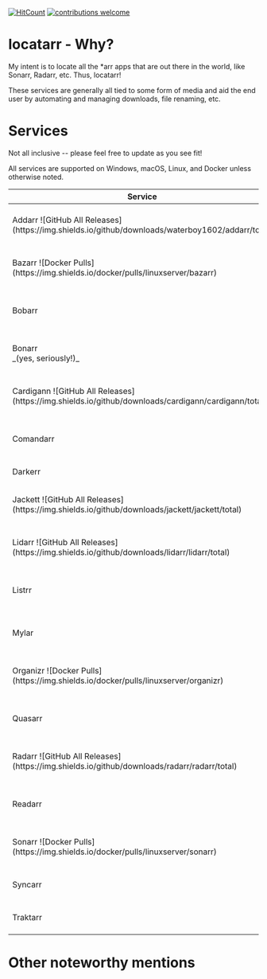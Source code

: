 [![HitCount](http://hits.dwyl.com/rustyshackleford36/locatarr.svg)](http://hits.dwyl.com/rustyshackleford36/locatarr) [![contributions welcome](https://img.shields.io/badge/contributions-welcome-brightgreen.svg?style=flat)](https://github.com/rustyshackleford36/locatarr/issues)


# locatarr - Why? 
My intent is to locate all the *arr apps that are out there in the world, like Sonarr, Radarr, etc. Thus, locatarr! 

These services are generally all tied to some form of media and aid the end user by automating and managing downloads, file renaming, etc. 

# Services 
Not all inclusive -- please feel free to update as you see fit! 

All services are supported on Windows, macOS, Linux, and Docker unless otherwise noted. 

| Service                                                                                                    | Usage                                                | Recent Activity                                                                                                       | Github                                                                     | Reddit                                           |
|------------------------------------------------------------------------------------------------------------|------------------------------------------------------|-----------------------------------------------------------------------------------------------------------------------|----------------------------------------------------------------------------|--------------------------------------------------|
| Addarr \!\[GitHub All Releases\]\(https://img\.shields\.io/github/downloads/waterboy1602/addarr/total\)    | Telegram bot for Sonarr/Radarr                       | \!\[GitHub last commit\]\(https://img\.shields\.io/github/last\-commit/waterboy1602/addarr?label=last%20updated\)     | \[Waterboy1602/Addarr\]\(https://github\.com/Waterboy1602/Addarr\)         |                                                  |
| Bazarr \!\[Docker Pulls\]\(https://img\.shields\.io/docker/pulls/linuxserver/bazarr\)                      | Automates & manages \*\*subtitles\*\*                | \!\[GitHub last commit\]\(https://img\.shields\.io/github/last\-commit/morpheus65535/bazarr?label=last%20updated\)    | \[morpheus65535/bazarr\]\(https://github\.com/morpheus65535/bazarr\)       |                                                  |
| Bobarr                                                                                                     | Radarr\+Sonarr\+Jackett\+VPN                         | \!\[GitHub last commit\]\(https://img\.shields\.io/github/last\-commit/iam4x/bobarr?label=last%20updated\)            | \[iam4x/bobarr\]\(https://github\.com/iam4x/bobarr\)                       |                                                  |
| Bonarr<br>\_\(yes, seriously\!\)\_                                                                         | Automates & manages \*\*adult movies\*\*             | \!\[GitHub last commit\]\(https://img\.shields\.io/github/last\-commit/bonarr/bonarr?label=last%20updated\)           | \[bonarr/Bonarr\]\(https://github\.com/bonarr/Bonarr\)                     |                                                  |
| Cardigann \!\[GitHub All Releases\]\(https://img\.shields\.io/github/downloads/cardigann/cardigann/total\) | Alternative to Jackett                               | \!\[GitHub last commit\]\(https://img\.shields\.io/github/last\-commit/cardigann/cardigann?label=last%20updated\)     | \[cardigann/cardigann\]\(https://github\.com/cardigann/cardigann\)         |                                                  |
| Comandarr                                                                                                  | Bot that interacts with \*arr apps with integrations | \!\[GitHub last commit\]\(https://img\.shields\.io/github/last\-commit/commandarr/comandarr?label=last%20updated\)    | \[Commandarr/Commandarr\]\(https://github\.com/Commandarr/Commandarr\)     |                                                  |
| Darkerr                                                                                                    | Dark theme for Sonarr/Radarr/Lidarr                  | Abandonded                                                                                                            | \[iFelix18/Darkerr\]\(https://github\.com/iFelix18/Darkerr\)               |                                                  |
| Jackett \!\[GitHub All Releases\]\(https://img\.shields\.io/github/downloads/jackett/jackett/total\)       | API Support for your favorite torrent trackers\.     | \!\[GitHub last commit\]\(https://img\.shields\.io/github/last\-commit/jackett/jackett?label=last%20updated\)         | \[Jackett/Jackett\]\(https://github\.com/Jackett/Jackett\)                 | \[/r/Jackett\]\(http://reddit\.com/r/jackett\)   |
| Lidarr \!\[GitHub All Releases\]\(https://img\.shields\.io/github/downloads/lidarr/lidarr/total\)          | Automates & manages \*\*music\*\*                    | \!\[GitHub last commit\]\(https://img\.shields\.io/github/last\-commit/lidarr/lidarr?label=last%20updated\)           | \[lidarr/lidarr\]\(https://github\.com/lidarr/lidarr\)                     | \[/r/lidarr\]\(http://reddit\.com/r/lidarr\)     |
| Listrr                                                                                                     | Automates lists on trakt\.tv based on your filters\. | \!\[GitHub last commit\]\(https://img\.shields\.io/github/last\-commit/TheUltimateC0der/listrr?label=last%20updated\) | \[TheUltimateC0der/Listrr\]\(https://github\.com/TheUltimateC0der/Listrr\) |                                                  |
| Mylar                                                                                                      | Automates & manages \*\*comic books\*\*              | \!\[GitHub last commit\]\(https://img\.shields\.io/github/last\-commit/mylar3/mylar3?label=last%20updated\)           | \[mylar3/mylar3\]\(https://github\.com/mylar3/mylar3\)                     |                                                  |
| Organizr \!\[Docker Pulls\]\(https://img\.shields\.io/docker/pulls/linuxserver/organizr\)                  | HTPC/Homelab Services Organizer                      | \!\[GitHub last commit\]\(https://img\.shields\.io/github/last\-commit/causefx/organizr?label=last%20updated\)        | \[/causefx/Organizr\]\(https://github\.com/causefx/Organizr\)              | \[/r/Organizr\]\(http://reddit\.com/r/organizr\) |
| Quasarr                                                                                                    | Fork of Bobarr, written in PHP\.                     | \!\[GitHub last commit\]\(https://img\.shields\.io/github/last\-commit/welcomattic/quasarr?label=last%20updated\)     | \[welcoMatic/quasarr\]\(https://github\.com/welcoMatic/quasarr\)           |                                                  |
| Radarr \!\[GitHub All Releases\]\(https://img\.shields\.io/github/downloads/radarr/radarr/total\)          | Automates & manages \*\*movies\*\*                   | \!\[GitHub last commit\]\(https://img\.shields\.io/github/last\-commit/radarr/radarr?label=last%20updated\)           | \[Radarr/Radarr\]\(https://github\.com/Radarr/Radarr\)                     | \[/r/Radarr\]\(http://reddit\.com/r/Radarr\)     |
| Readarr                                                                                                    | Automates & manages \*\*ebooks\*                     | \!\[GitHub last commit\]\(https://img\.shields\.io/github/last\-commit/readarr/readarr?label=last%20updated\)         | \[Readarr/Readarr\]\(https://github\.com/Readarr/Readarr\)                 |                                                  |
| Sonarr \!\[Docker Pulls\]\(https://img\.shields\.io/docker/pulls/linuxserver/sonarr\)                      | Automates & manages \*\*TV series\*\*                | \!\[GitHub last commit\]\(https://img\.shields\.io/github/last\-commit/sonarr/sonarr?label=last%20updated\)           | \[Sonarr/Sonarr\]\(https://github\.com/Sonarr/Sonarr\)                     | \[/r/Sonarr\]\(http://reddit\.com/r/sonarr\)     |
| Syncarr                                                                                                    | Sync two Radarr/Sonarr/Lidarr servers via API        | \!\[GitHub last commit\]\(https://img\.shields\.io/github/last\-commit/syncarr/syncarr\)                              | \[syncarr/syncarr\]\(https://github\.com/syncarr/syncarr\)                 |                                                  |
| Traktarr                                                                                                   | Add new media based on Trakt lists                   | \!\[GitHub last commit\]\(https://img\.shields\.io/github/last\-commit/l3uddz/traktarr\)                              | \[l3uddz/traktarr\]\(https://github\.com/l3uddz/traktarr\)                 |                                                  |








# Other noteworthy mentions

 

